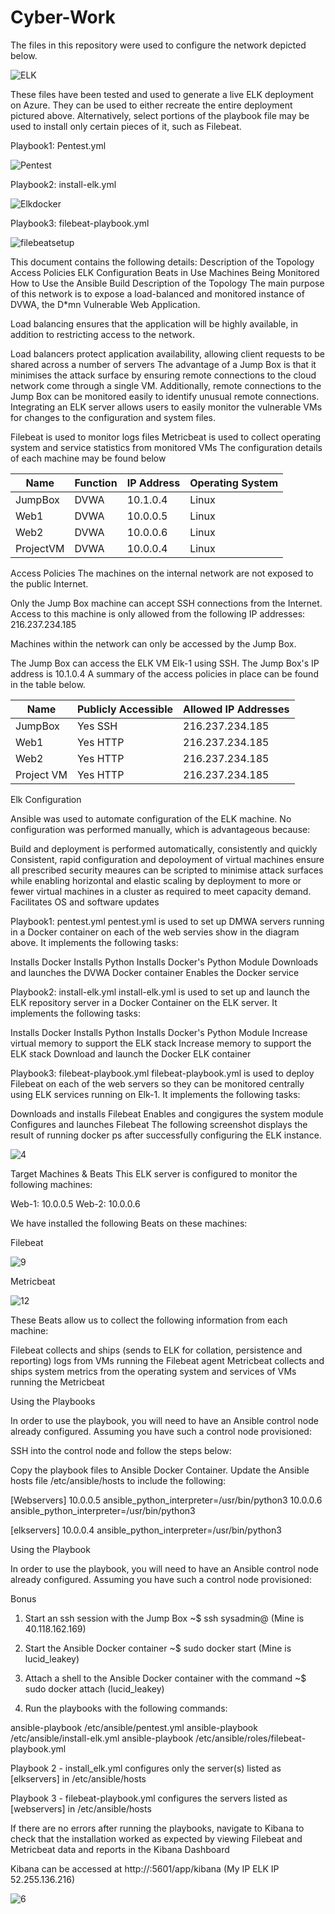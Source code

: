 # Cyber-Work
The files in this repository were used to configure the network depicted below.

![ELK](https://user-images.githubusercontent.com/90853797/133646496-0f77e213-6b15-4a68-9451-4716da831fe9.png)

These files have been tested and used to generate a live ELK deployment on Azure. They can be used to either recreate the entire deployment pictured above. Alternatively, select portions of the playbook file may be used to install only certain pieces of it, such as Filebeat.

Playbook1: Pentest.yml

![Pentest](https://user-images.githubusercontent.com/90853797/133649083-5d48c6b9-b47a-4e24-ac20-3d6b1fae4498.PNG)

Playbook2: install-elk.yml

![Elkdocker](https://user-images.githubusercontent.com/90853797/133649673-f1b6918a-f05b-42f5-a421-f0bc18c37efc.PNG)

Playbook3: filebeat-playbook.yml

![filebeatsetup](https://user-images.githubusercontent.com/90853797/133649920-217689c6-fc3b-4868-8265-75e14b7547a1.PNG)

This document contains the following details:
Description of the Topology
Access Policies
ELK Configuration
Beats in Use
Machines Being Monitored
How to Use the Ansible Build
Description of the Topology
The main purpose of this network is to expose a load-balanced and monitored instance of DVWA, the D*mn Vulnerable Web Application.

Load balancing ensures that the application will be highly available, in addition to restricting access to the network.

Load balancers protect application availability, allowing client requests to be shared across a number of servers
The advantage of a Jump Box is that it minimises the attack surface by ensuring remote connections to the cloud network come through a single VM. Additionally, remote connections to the Jump Box can be monitored easily to identify unusual remote connections.
Integrating an ELK server allows users to easily monitor the vulnerable VMs for changes to the configuration and system files.

Filebeat is used to monitor logs files
Metricbeat is used to collect operating system and service statistics from monitored VMs
The configuration details of each machine may be found below

| Name      | Function | IP Address | Operating System |
|-----------|----------|------------|------------------|
| JumpBox   | DVWA     | 10.1.0.4   | Linux            |
| Web1      | DVWA     | 10.0.0.5   | Linux            |
| Web2      | DVWA     | 10.0.0.6   | Linux            |
| ProjectVM | DVWA     | 10.0.0.4   | Linux            |

Access Policies
The machines on the internal network are not exposed to the public Internet.

Only the Jump Box machine can accept SSH connections from the Internet. Access to this machine is only allowed from the following IP addresses:
216.237.234.185

Machines within the network can only be accessed by the Jump Box.

The Jump Box can access the ELK VM Elk-1 using SSH. The Jump Box's IP address is 10.1.0.4
A summary of the access policies in place can be found in the table below.

| Name       | Publicly Accessible | Allowed IP Addresses |
|------------|---------------------|----------------------|
| JumpBox    | Yes SSH             | 216.237.234.185      |
| Web1       | Yes HTTP            | 216.237.234.185      |
| Web2       | Yes HTTP            | 216.237.234.185      |
| Project VM | Yes HTTP            | 216.237.234.185      |

Elk Configuration

Ansible was used to automate configuration of the ELK machine. No configuration was performed manually, which is advantageous because:

Build and deployment is performed automatically, consistently and quickly
Consistent, rapid configuration and depoloyment of virtual machines ensure all prescribed security meaures can be scripted to minimise attack surfaces while enabling horizontal and elastic scaling by deployment to more or fewer virtual machines in a cluster as required to meet capacity demand.
Facilitates OS and software updates

Playbook1: pentest.yml
pentest.yml is used to set up DMWA servers running in a Docker container on each of the web servies show in the diagram above. It implements the following tasks:

Installs Docker
Installs Python
Installs Docker's Python Module
Downloads and launches the DVWA Docker container
Enables the Docker service

Playbook2: install-elk.yml
install-elk.yml is used to set up and launch the ELK repository server in a Docker Container on the ELK server. It implements the following tasks:

Installs Docker
Installs Python
Installs Docker's Python Module
Increase virtual memory to support the ELK stack
Increase memory to support the ELK stack
Download and launch the Docker ELK container

Playbook3: filebeat-playbook.yml
filebeat-playbook.yml is used to deploy Filebeat on each of the web servers so they can be monitored centrally using ELK services running on Elk-1. It implements the following tasks:

Downloads and installs Filebeat
Enables and congigures the system module
Configures and launches Filebeat
The following screenshot displays the result of running docker ps after successfully configuring the ELK instance.

![4](https://user-images.githubusercontent.com/90853797/133653218-41670182-e24c-4dd3-a583-9882c556be29.PNG)

Target Machines & Beats
This ELK server is configured to monitor the following machines:

Web-1: 10.0.0.5
Web-2: 10.0.0.6

We have installed the following Beats on these machines:

Filebeat

![9](https://user-images.githubusercontent.com/90853797/133655205-bc387917-fd0d-418d-ba1b-527faf572ed6.PNG)


Metricbeat

![12](https://user-images.githubusercontent.com/90853797/133655271-43f59d02-b63f-4415-9860-b06ac5ef4ddd.PNG)


These Beats allow us to collect the following information from each machine:

Filebeat collects and ships (sends to ELK for collation, persistence and reporting) logs from VMs running the Filebeat agent
Metricbeat collects and ships system metrics from the operating system and services of VMs running the Metricbeat

Using the Playbooks

In order to use the playbook, you will need to have an Ansible control node already configured. Assuming you have such a control node provisioned:

SSH into the control node and follow the steps below:

Copy the playbook files to Ansible Docker Container.
Update the Ansible hosts file /etc/ansible/hosts to include the following:

[Webservers]
10.0.0.5 ansible_python_interpreter=/usr/bin/python3
10.0.0.6 ansible_python_interpreter=/usr/bin/python3

[elkservers]
10.0.0.4 ansible_python_interpreter=/usr/bin/python3

Using the Playbook

In order to use the playbook, you will need to have an Ansible control node already configured. Assuming you have such a control node provisioned: 

Bonus

1. Start an ssh session with the Jump Box ~$ ssh sysadmin@<Jump Box Public IP> (Mine is 40.118.162.169)

2. Start the Ansible Docker container ~$ sudo docker start <Ansible Container> (Mine is lucid_leakey)

3. Attach a shell to the Ansible Docker container with the command ~$ sudo docker attach <Ansible Container Name> (lucid_leakey)

4. Run the playbooks with the following commands:

ansible-playbook /etc/ansible/pentest.yml
ansible-playbook /etc/ansible/install-elk.yml
ansible-playbook /etc/ansible/roles/filebeat-playbook.yml

Playbook 2 - install_elk.yml configures only the server(s) listed as [elkservers] in /etc/ansible/hosts

Playbook 3 - filebeat-playbook.yml configures the servers listed as [webservers] in /etc/ansible/hosts

If there are no errors after running the playbooks, navigate to Kibana to check that the installation worked as expected by viewing Filebeat and Metricbeat data and reports in the Kibana Dashboard

Kibana can be accessed at http://<elk-server-ip>:5601/app/kibana (My IP ELK IP 52.255.136.216)
  
![6](https://user-images.githubusercontent.com/90853797/133655304-088c9bfc-9c25-4ce2-959f-ad626721b4c6.PNG)
